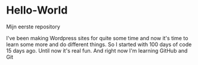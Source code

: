 # Hello-World
Mijn eerste repository

I've been making Wordpress sites for quite some time and now it's time to learn some more and do different things. So I started with 100 days of code 15 days ago. Until now it's real fun. 
And right now I'm learning GitHub and Git
